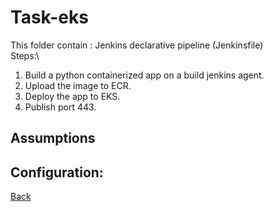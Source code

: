 # Task-eks
This folder contain :
Jenkins declarative pipeline (Jenkinsfile)\
Steps:\
1. Build a python containerized app on a build jenkins agent.
2. Upload the image to ECR.
3. Deploy the app to EKS.
4. Publish port 443.

## Assumptions


## Configuration:

[Back](../README.md)